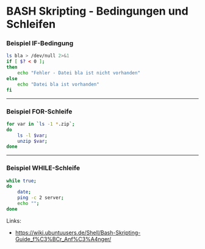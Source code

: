 # BASH Skripting - Bedingungen und Schleifen

### Beispiel IF-Bedingung

```bash
ls bla > /dev/null 2>&1
if [ $? < 0 ];
then
    echo "Fehler - Datei bla ist nicht vorhanden"
else
    echo "Datei bla ist vorhanden"
fi
```
- - -

### Beispiel FOR-Schleife

```bash
for var in `ls -1 *.zip`;
do
    ls -l $var;
    unzip $var;
done
```

- - -

### Beispiel WHILE-Schleife

```bash
while true;
do
    date;
    ping -c 2 server;
    echo "";
done
```

Links:  
- https://wiki.ubuntuusers.de/Shell/Bash-Skripting-Guide_f%C3%BCr_Anf%C3%A4nger/